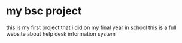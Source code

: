 # my bsc project
this is my first project that i did on my final year in school
this is a full website about help desk information system
